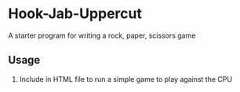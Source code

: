 # Hook-Jab-Uppercut

A starter program for writing a rock, paper, scissors game

## Usage

1.  Include in HTML file to run a simple game to play against the CPU
